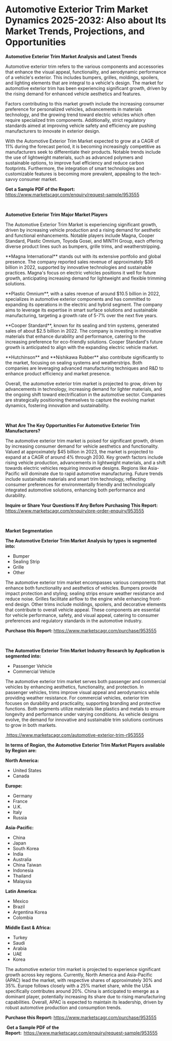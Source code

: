 <p><h1>Automotive Exterior Trim Market Dynamics 2025-2032: Also about Its Market Trends, Projections, and Opportunities</h1></p><p><strong>Automotive Exterior Trim Market Analysis and Latest Trends</strong></p>
<p><p>Automotive exterior trim refers to the various components and accessories that enhance the visual appeal, functionality, and aerodynamic performance of a vehicle's exterior. This includes bumpers, grilles, moldings, spoilers, and lighting elements that are integral to a vehicle's design. The market for automotive exterior trim has been experiencing significant growth, driven by the rising demand for enhanced vehicle aesthetics and features.</p><p>Factors contributing to this market growth include the increasing consumer preference for personalized vehicles, advancements in materials technology, and the growing trend toward electric vehicles which often require specialized trim components. Additionally, strict regulatory standards aimed at improving vehicle safety and efficiency are pushing manufacturers to innovate in exterior design.</p><p>With the Automotive Exterior Trim Market expected to grow at a CAGR of 11% during the forecast period, it is becoming increasingly competitive as manufacturers seek to differentiate their products. Notable trends include the use of lightweight materials, such as advanced polymers and sustainable options, to improve fuel efficiency and reduce carbon footprints. Furthermore, the integration of smart technologies and customizable features is becoming more prevalent, appealing to the tech-savvy consumer market.</p></p>
<p><strong>Get a Sample PDF of the Report:&nbsp;</strong> <a href="https://www.marketscagr.com/enquiry/request-sample/953555?utm_campaign=3651&utm_medium=2&utm_source=Github&utm_content=ia&utm_term=18042025&utm_id=automotive-exterior-trim">https://www.marketscagr.com/enquiry/request-sample/953555</a></p>
<p>&nbsp;</p>
<p><strong>Automotive Exterior Trim Major Market Players</strong></p>
<p><p>The Automotive Exterior Trim Market is experiencing significant growth, driven by increasing vehicle production and a rising demand for aesthetic and functional enhancements. Notable players include Magna, Cooper Standard, Plastic Omnium, Toyoda Gosei, and MINTH Group, each offering diverse product lines such as bumpers, grille trims, and weatherstripping.</p><p>**Magna International** stands out with its extensive portfolio and global presence. The company reported sales revenue of approximately $36 billion in 2022, supported by innovative technologies and sustainable practices. Magna's focus on electric vehicles positions it well for future growth, anticipating increasing demand for lightweight and flexible trimming solutions.</p><p>**Plastic Omnium**, with a sales revenue of around $10.5 billion in 2022, specializes in automotive exterior components and has committed to expanding its operations in the electric and hybrid segment. The company aims to leverage its expertise in smart surface solutions and sustainable manufacturing, targeting a growth rate of 5-7% over the next five years.</p><p>**Cooper Standard**, known for its sealing and trim systems, generated sales of about $2.5 billion in 2022. The company is investing in innovative materials that enhance durability and performance, catering to the increasing preference for eco-friendly solutions. Cooper Standard's future growth is anticipated to align with the expanding electric vehicle market.</p><p>**Hutchinson** and **Nishikawa Rubber** also contribute significantly to the market, focusing on sealing systems and weatherstrips. Both companies are leveraging advanced manufacturing techniques and R&D to enhance product efficiency and market presence.</p><p>Overall, the automotive exterior trim market is projected to grow, driven by advancements in technology, increasing demand for lighter materials, and the ongoing shift toward electrification in the automotive sector. Companies are strategically positioning themselves to capture the evolving market dynamics, fostering innovation and sustainability.</p></p>
<p>&nbsp;</p>
<p><strong>What Are The Key Opportunities For Automotive Exterior Trim Manufacturers?</strong></p>
<p><p>The automotive exterior trim market is poised for significant growth, driven by increasing consumer demand for vehicle aesthetics and functionality. Valued at approximately $45 billion in 2023, the market is projected to expand at a CAGR of around 4% through 2030. Key growth factors include rising vehicle production, advancements in lightweight materials, and a shift towards electric vehicles requiring innovative designs. Regions like Asia-Pacific will dominate due to rapid automotive manufacturing. Future trends include sustainable materials and smart trim technology, reflecting consumer preferences for environmentally friendly and technologically integrated automotive solutions, enhancing both performance and durability.</p></p>
<p><strong>Inquire or Share Your Questions If Any Before Purchasing This Report:</strong> <a href="https://www.marketscagr.com/enquiry/pre-order-enquiry/953555?utm_campaign=3651&utm_medium=2&utm_source=Github&utm_content=ia&utm_term=18042025&utm_id=automotive-exterior-trim">https://www.marketscagr.com/enquiry/pre-order-enquiry/953555</a></p>
<p>&nbsp;</p>
<p><strong>Market Segmentation</strong></p>
<p><strong>The Automotive Exterior Trim Market Analysis by types is segmented into:</strong></p>
<p><ul><li>Bumper</li><li>Sealing Strip</li><li>Grille</li><li>Other</li></ul></p>
<p><p>The automotive exterior trim market encompasses various components that enhance both functionality and aesthetics of vehicles. Bumpers provide impact protection and styling; sealing strips ensure weather resistance and reduce noise. Grilles facilitate airflow to the engine while enhancing front-end design. Other trims include moldings, spoilers, and decorative elements that contribute to overall vehicle appeal. These components are essential for vehicle performance, safety, and visual appeal, catering to consumer preferences and regulatory standards in the automotive industry.</p></p>
<p><strong>Purchase this Report:&nbsp;</strong><a href="https://www.marketscagr.com/purchase/953555?utm_campaign=3651&utm_medium=2&utm_source=Github&utm_content=ia&utm_term=18042025&utm_id=automotive-exterior-trim">https://www.marketscagr.com/purchase/953555</a></p>
<p>&nbsp;</p>
<p><strong>The Automotive Exterior Trim Market Industry Research by Application is segmented into:</strong></p>
<p><ul><li>Passenger Vehicle</li><li>Commercial Vehicle</li></ul></p>
<p><p>The automotive exterior trim market serves both passenger and commercial vehicles by enhancing aesthetics, functionality, and protection. In passenger vehicles, trims improve visual appeal and aerodynamics while providing weather resistance. For commercial vehicles, exterior trim focuses on durability and practicality, supporting branding and protective functions. Both segments utilize materials like plastics and metals to ensure longevity and performance under varying conditions. As vehicle designs evolve, the demand for innovative and sustainable trim solutions continues to grow in both markets.</p></p>
<p><a href="https://www.marketscagr.com/automotive-exterior-trim-r953555?utm_campaign=3651&utm_medium=2&utm_source=Github&utm_content=ia&utm_term=18042025&utm_id=automotive-exterior-trim">&nbsp;https://www.marketscagr.com/automotive-exterior-trim-r953555</a></p>
<p><strong>In terms of Region, the Automotive Exterior Trim Market Players available by Region are:</strong></p>
<p>
    <p> <strong> North America: </strong>
        <ul>
            <li>United States</li>
            <li>Canada</li>
        </ul>
        </p> 
    <p> <strong> Europe: </strong>
        <ul>
            <li>Germany</li>
            <li>France</li>
            <li>U.K.</li>
            <li>Italy</li>
            <li>Russia</li>
        </ul>
        </p> 
    <p> <strong> Asia-Pacific: </strong>
        <ul>
            <li>China</li>
            <li>Japan</li>
            <li>South Korea</li>
            <li>India</li>
            <li>Australia</li>
            <li>China Taiwan</li>
            <li>Indonesia</li>
            <li>Thailand</li>
            <li>Malaysia</li>
        </ul>
        </p> 
    <p> <strong> Latin America: </strong>
        <ul>
            <li>Mexico</li>
            <li>Brazil</li>
            <li>Argentina Korea</li>
            <li>Colombia</li>
        </ul>
        </p> 
    <p> <strong> Middle East & Africa: </strong>
        <ul>
            <li>Turkey</li>
            <li>Saudi</li>
            <li>Arabia</li>
            <li>UAE</li>
            <li>Korea</li>
        </ul>
    </p>
    </p>
<p><p>The automotive exterior trim market is projected to experience significant growth across key regions. Currently, North America and Asia-Pacific (APAC) lead the market, with respective shares of approximately 30% and 35%. Europe follows closely with a 25% market share, while the USA specifically contributes around 20%. China is anticipated to emerge as a dominant player, potentially increasing its share due to rising manufacturing capabilities. Overall, APAC is expected to maintain its leadership, driven by robust automotive production and consumption trends.</p></p>
<p><strong>Purchase this Report: </strong><a href="https://www.marketscagr.com/purchase/953555?utm_campaign=3651&utm_medium=2&utm_source=Github&utm_content=ia&utm_term=18042025&utm_id=automotive-exterior-trim">https://www.marketscagr.com/purchase/953555</a></p>
<p>&nbsp;<strong>Get a Sample PDF of the Report:&nbsp;&nbsp;</strong><a href="https://www.marketscagr.com/enquiry/request-sample/953555?utm_campaign=3651&utm_medium=2&utm_source=Github&utm_content=ia&utm_term=18042025&utm_id=automotive-exterior-trim">https://www.marketscagr.com/enquiry/request-sample/953555</a></p>
<p><strong></strong></p>
<p><p></p><p></p><p></p></p>